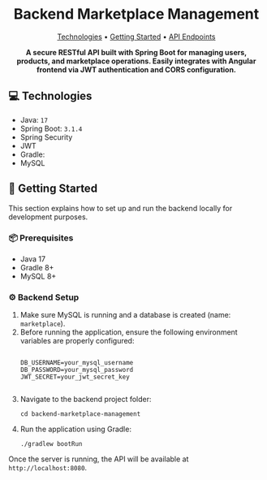 <h1 align="center" style="font-weight: bold;">Backend Marketplace Management</h1>

<p align="center">
 <a href="#tech">Technologies</a> • 
 <a href="#started">Getting Started</a> • 
  <a href="#routes">API Endpoints</a>
</p>

<p align="center">
    <b>A secure RESTful API built with Spring Boot for managing users, products, and marketplace operations. Easily integrates with Angular frontend via JWT authentication and CORS configuration.</b>
</p>

<h2 id="technologies">💻 Technologies</h2>

- Java: `17`
- Spring Boot: `3.1.4`
- Spring Security
- JWT
- Gradle:
- MySQL

<h2 id="started">🚀 Getting Started</h2>

<p>This section explains how to set up and run the backend locally for development purposes.</p>

<h3>📦 Prerequisites</h3>
<ul>
  <li>Java 17</li>
  <li>Gradle 8+</li>
  <li>MySQL 8+</li>
</ul>

<h3>⚙️ Backend Setup</h3>
<ol>
  <li>Make sure MySQL is running and a database is created (name: <code>marketplace</code>).</li>
  <li>Before running the application, ensure the following environment variables are properly configured:</li>
  <pre><code>
DB_USERNAME=your_mysql_username
DB_PASSWORD=your_mysql_password
JWT_SECRET=your_jwt_secret_key
  </code></pre>
  <li>Navigate to the backend project folder:</li>
  <pre><code>cd backend-marketplace-management</code></pre>
  <li>Run the application using Gradle:</li>
  <pre><code>./gradlew bootRun</code></pre>
</ol>

<p>Once the server is running, the API will be available at <code>http://localhost:8080</code>.</p>


